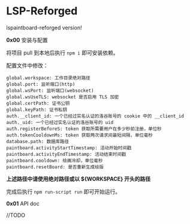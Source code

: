 # LSP-Reforged
lspaintboard-reforged version!

**0x00** 安装与配置

将项目 pull 到本地后执行 ``npm i`` 即可安装依赖。

配置文件中修改：

```
global.workspace: 工作目录绝对路径
global.port: 监听端口(http)
global.wsPort: 监听端口(websocket)
global.wsUseTLS: websocket 是否启用 TLS 加密
global.certPath: 证书公钥
global.keyPath: 证书私钥
auth.__client_id: 一个已经过实名认证的洛谷账号的 cookie 中的 __client_id
auth._uid: 一个已经过实名认证的洛谷账号的 uid
auth.registerBeforeS: token 获取所需要用户在多少秒前注册，单位秒
auth.tokenCooldownMs: token 获取两次请求间最短间隔，单位毫秒
database.path: 数据库路径
paintboard.activityStartTimestamp: 活动开始时间戳
paintboard.activityEndTimestamp: 活动结束时间戳
paintboard.cooldown: 绘画冷却，单位毫秒
paintboard.resetBoard: 是否重新生成绘版
```

**上述路径中请使用绝对路径或以 ${WORKSPACE} 开头的路径**

完成后执行 ``npm run-script run`` 即可开始运行。

**0x01** API doc

//TODO